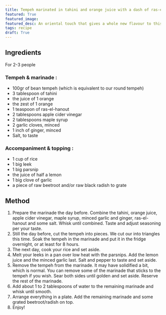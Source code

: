 ```yaml
---
title: Tempeh marinated in tahini and orange juice with a dash of ras-el-hanout
featured: True
featured_image:
featured_desc: An oriental touch that gives a whole new flavour to this bean tempeh, here served with rice and leek fondue
tags: recipe
draft: True
---
```



## Ingredients

For 2-3 people

### Tempeh & marinade :

- 100gr of bean tempeh (which is equivalent to our round tempeh)
- 3 tablespoon of  tahini
- the juice of 1 orange
- the zest of 1 orange
- 1 teaspoon of ras-el-hanout
- 2 tablespoons apple cider vinegar
- 2 tablespoons maple syrup
- 2 garlic cloves, minced
- 1 inch of ginger, minced
- Salt, to taste

### Accompaniment & topping :

- 1 cup of rice
- 1 big leek
- 1 big parsnip
- the juice of half a lemon
- 1 big clove of garlic
- a piece of raw beetroot and/or raw black radish to grate


## Method

1. Prepare the marinade the day before. Combine the tahini, orange juice, apple cider vinegar, maple syrup, minced garlic and ginger, ras-el-hanout and some salt. Whisk until combined. Taste and adjust seasoning per your taste.
2. Still the day before, cut the tempeh into pieces. We cut our into triangles this time. Soak the tempeh in the marinade and put it in the fridge overnight, or at least for 8 hours.
3. The next day, cook your rice and set aside.
4. Melt your leeks in a pan over low heat with the parsnips. Add the lemon juice and the minced garlic last. Salt and pepper to taste and set aside.
5. Remove the tempeh from the marinade. It may have solidified a bit, which is normal. You can remove some of the marinade that sticks to the tempeh if you wish. Sear both sides until golden and set aside. Reserve the rest of the marinade.
7. Add about 1 to 2 tablespoons of water to the remaining marinade and whisk until smooth.
8. Arrange everything in a plate. Add the remaining marinade and some grated beetroot/radish on top.
9. Enjoy!

